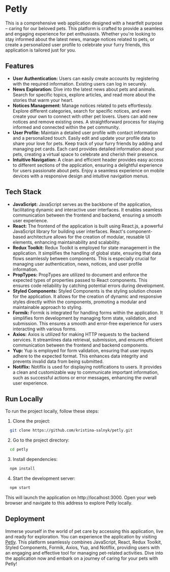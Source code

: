 
# Petly

This is a comprehensive web application designed with a heartfelt purpose – caring for our beloved pets. This platform is crafted to provide a seamless and engaging experience for pet enthusiasts. Whether you're looking to stay informed about the latest news, manage notices related to pets, or create a personalized user profile to celebrate your furry friends, this application is tailored just for you.
## Features

- **User Authentication:** Users can easily create accounts by registering with the required information. Existing users can log in securely.
- **News Exploration:** Dive into the latest news about pets and animals. Search for specific topics, explore articles, and read more about the stories that warm your heart.
- **Notices Management:** Manage notices related to pets effortlessly. Explore different categories, search for specific notices, and even create your own to connect with other pet lovers. Users can add new notices and remove existing ones. A straightforward process for staying informed and connected within the pet community.
- **User Profile:** Maintain a detailed user profile with contact information and a personalized touch. Easily edit and update your profile data to share your love for pets. Keep track of your furry friends by adding and managing pet cards. Each card provides detailed information about your pets, creating a virtual space to celebrate and cherish their presence.
- **Intuitive Navigation:** A clean and efficient header provides easy access to different sections of the application, ensuring a delightful experience for users passionate about pets. Enjoy a seamless experience on mobile devices with a responsive design and intuitive navigation menus.


## Tech Stack

- **JavaScript:** JavaScript serves as the backbone of the application, facilitating dynamic and interactive user interfaces. It enables seamless communication between the frontend and backend, ensuring a smooth user experience.
-  **React:** The frontend of the application is built using React.js, a powerful JavaScript library for building user interfaces. React's component-based architecture allows for the creation of modular, reusable UI elements, enhancing maintainability and scalability.
- **Redux Toolkit:** Redux Toolkit is employed for state management in the application. It simplifies the handling of global state, ensuring that data flows seamlessly between components. This is especially crucial for managing user authentication, news, notices, and user profile information.
- **PropTypes:** PropTypes are utilized to document and enforce the expected types of properties passed to React components. This ensures code reliability by catching potential errors during development.
- **Styled Components:** Styled Components is the styling solution chosen for the application. It allows for the creation of dynamic and responsive styles directly within the components, promoting a modular and maintainable approach to styling.
- **Formik:** Formik is integrated for handling forms within the application. It simplifies form development by managing form state, validation, and submission. This ensures a smooth and error-free experience for users interacting with various forms.
- **Axios:** Axios is utilized for making HTTP requests to the backend services. It streamlines data retrieval, submission, and ensures efficient communication between the frontend and backend components.
- **Yup:** Yup is employed for form validation, ensuring that user inputs adhere to the expected format. This enhances data integrity and prevents invalid data from being submitted.
- **Notiflix:** Notiflix is used for displaying notifications to users. It provides a clean and customizable way to communicate important information, such as successful actions or error messages, enhancing the overall user experience.




## Run Locally

To run the project locally, follow these steps:

1. Clone the project:
```bash
  git clone https://github.com/kristina-salnyk/petly.git
```
2. Go to the project directory:

```bash
  cd petly
```

3. Install dependencies:

```bash
  npm install
```

4. Start the development server:

```bash
  npm start
```

This will launch the application on http://localhost:3000. Open your web browser and navigate to this address to explore Petly  locally.


## Deployment

Immerse yourself in the world of pet care by accessing this application, live and ready for exploration. You can experience the application by visiting [Petly](https://petly-nine.vercel.app/). This platform seamlessly combines JavaScript, React, Redux Toolkit, Styled Components, Formik, Axios, Yup, and Notiflix, providing users with an engaging and effective tool for managing pet-related activities. Dive into the application now and embark on a journey of caring for your pets with Petly!
